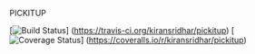 PICKITUP


[![Build Status](https://travis-ci.org/kiransridhar/pickitup.svg?branch=master)]
(https://travis-ci.org/kiransridhar/pickitup)
[![Coverage Status](https://coveralls.io/repos/kiransridhar/pickitup/badge.png)]
(https://coveralls.io/r/kiransridhar/pickitup)
